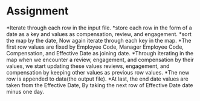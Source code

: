 # Assignment
*Iterate through each row in the input file.
*store each row in the form of a date as a key and values as compensation, review, and engagement.
*sort the map by the date, Now again iterate through each key in the map.
*The first row values are fixed by Employee Code, Manager Employee Code, Compensation, and Effective Date as joining date.
*Through iterating in the map when we encounter a review, engagement, and compensation by their values, we start updating these values reviews, engagement, and compensation by keeping other values as previous row values.
*The new row is appended to data(the output file).
*At last, the end date values are taken from the Effective Date, By taking the next row of Effective Date date minus one day.
